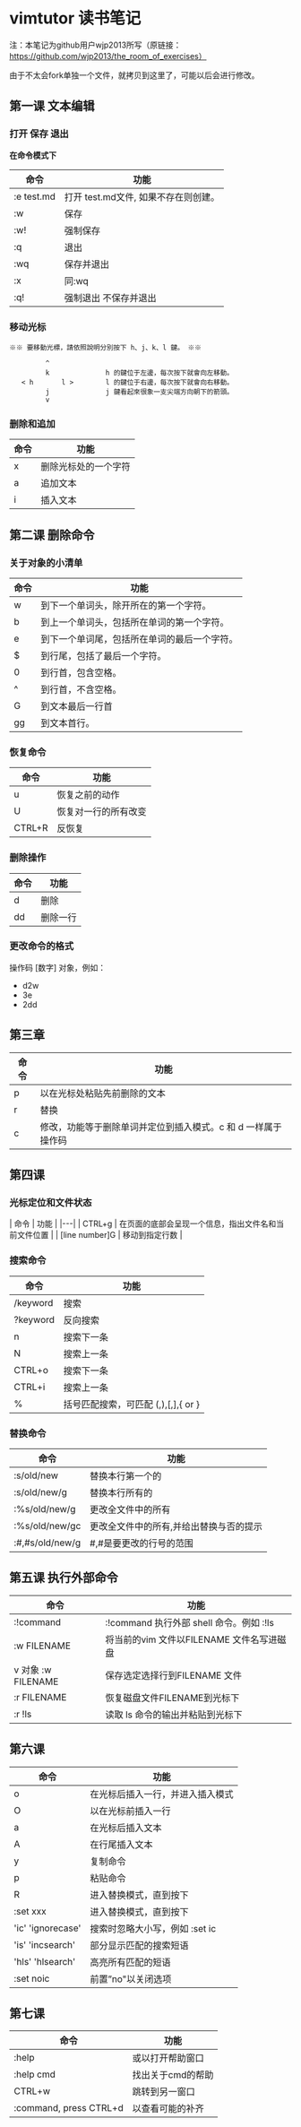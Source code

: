 # vimtutor 读书笔记

注：本笔记为github用户wjp2013所写（原链接：https://github.com/wjp2013/the_room_of_exercises）

由于不太会fork单独一个文件，就拷贝到这里了，可能以后会进行修改。

## 第一课 文本编辑

### 打开 保存 退出

**在命令模式下**

| 命令 | 功能 |
|---|---|
| :e test.md | 打开 test.md文件, 如果不存在则创建。 |
| :w | 保存 |
| :w! | 强制保存 |
| :q | 退出 |
| :wq | 保存并退出 |
| :x | 同:wq |
| :q! | 强制退出 不保存并退出|  |

### 移动光标
    ※※ 要移動光標，請依照說明分別按下 h、j、k、l 鍵。 ※※

             ^
             k              h 的鍵位于左邊，每次按下就會向左移動。
       < h       l >        l 的鍵位于右邊，每次按下就會向右移動。
             j              j 鍵看起來很象一支尖端方向朝下的箭頭。
             v


### 删除和追加

| 命令 | 功能 |
|---|---|
| x | 删除光标处的一个字符 |
| a | 追加文本 |
| i | 插入文本 |

## 第二课 删除命令

### 关于对象的小清单

| 命令 | 功能 |
|---|---|
| w | 到下一个单词头，除开所在的第一个字符。 |
| b | 到上一个单词头，包括所在单词的第一个字符。 |
| e | 到下一个单词尾，包括所在单词的最后一个字符。 |
| $ | 到行尾，包括了最后一个字符。 |
| 0 | 到行首，包含空格。 |
| ^ | 到行首，不含空格。 |
| G | 到文本最后一行首 |
| gg | 到文本首行。 |

### 恢复命令

| 命令 | 功能 |
|---|---|
| u | 恢复之前的动作 |
| U | 恢复对一行的所有改变 |
| CTRL+R | 反恢复 |

### 删除操作

| 命令 | 功能 |
|---|---|
| d | 删除 |
| dd | 删除一行 |

### 更改命令的格式

操作码 [数字]	对象，例如：

* d2w
* 3e
* 2dd

## 第三章

| 命令 | 功能 |
|---|---|
| p | 以在光标处粘贴先前删除的文本 |
| r | 替换 |
| c | 修改，功能等于删除单词并定位到插入模式。c 和 d 一样属于操作码 |

## 第四课

### 光标定位和文件状态

| 命令 | 功能 |
|---|
| CTRL+g | 在页面的底部会呈现一个信息，指出文件名和当前文件位置 |
| [line number]G | 移动到指定行数 |


### 搜索命令

| 命令 | 功能 |
|---|---|
| /keyword<Enter> | 搜索 |
| ?keyword<Enter> | 反向搜索 |
| n | 搜索下一条 |
| N | 搜索上一条 |
| CTRL+o | 搜索下一条 |
| CTRL+i | 搜索上一条 |
| % | 括号匹配搜索，可匹配 (,),[,],{ or } |

### 替换命令

| 命令 | 功能 |
|---|---|
| :s/old/new | 替换本行第一个的 |
| :s/old/new/g | 替换本行所有的 |
| :%s/old/new/g | 更改全文件中的所有 |
| :%s/old/new/gc | 更改全文件中的所有,并给出替换与否的提示 |
| :#,#s/old/new/g | #,#是要更改的行号的范围 |

## 第五课 执行外部命令

| 命令 | 功能 |
|---|---|
| :!command | :!command 执行外部 shell 命令。例如 :!ls |
| :w FILENAME | 将当前的vim 文件以FILENAME 文件名写进磁盘 |
| v 对象  :w FILENAME | 保存选定选择行到FILENAME 文件 |
| :r FILENAME | 恢复磁盘文件FILENAME到光标下 |
| :r !ls | 读取 ls 命令的输出并粘贴到光标下 |

## 第六课

| 命令 | 功能 |
|---|---|
| o | 在光标后插入一行，并进入插入模式 |
| O | 以在光标前插入一行 |
| a | 在光标后插入文本 |
| A | 在行尾插入文本 |
| y | 复制命令 |
| p | 粘贴命令 |
| R | 进入替换模式，直到<esc>按下 |
| :set xxx | 进入替换模式，直到<esc>按下 |
| 'ic' 'ignorecase' | 搜索时忽略大小写，例如 :set ic |
| 'is' 'incsearch' | 部分显示匹配的搜索短语 |
| 'hls' 'hlsearch' | 高亮所有匹配的短语 |
| :set noic  | 前置”no"以关闭选项 |

## 第七课

| 命令 | 功能 |
|---|---|
| :help |  <F1> 或<help>以打开帮助窗口 |
| :help cmd | 找出关于cmd的帮助 |
| CTRL+w | 跳转到另一窗口 |
|  :command, press CTRL+d | 以查看可能的补齐 |

